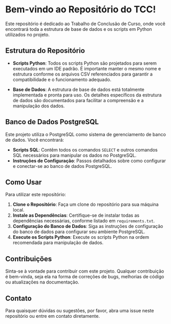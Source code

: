 # Bem-vindo ao Repositório do TCC!

Este repositório é dedicado ao Trabalho de Conclusão de Curso, onde você encontrará toda a estrutura de base de dados e os scripts em Python utilizados no projeto.

## Estrutura do Repositório

- **Scripts Python**: Todos os scripts Python são projetados para serem executados em um IDE padrão. É importante manter o mesmo nome e estrutura conforme os arquivos CSV referenciados para garantir a compatibilidade e o funcionamento adequado.

- **Base de Dados**: A estrutura de base de dados está totalmente implementada e pronta para uso. Os detalhes específicos da estrutura de dados são documentados para facilitar a compreensão e a manipulação dos dados.

## Banco de Dados PostgreSQL

Este projeto utiliza o PostgreSQL como sistema de gerenciamento de banco de dados. Você encontrará:

- **Scripts SQL**: Contêm todos os comandos `SELECT` e outros comandos SQL necessários para manipular os dados no PostgreSQL.
- **Instruções de Configuração**: Passos detalhados sobre como configurar e conectar-se ao banco de dados PostgreSQL.

## Como Usar

Para utilizar este repositório:

1. **Clone o Repositório**: Faça um clone do repositório para sua máquina local.
2. **Instale as Dependências**: Certifique-se de instalar todas as dependências necessárias, conforme listado em `requirements.txt`.
3. **Configuração do Banco de Dados**: Siga as instruções de configuração do banco de dados para configurar seu ambiente PostgreSQL.
4. **Execute os Scripts Python**: Execute os scripts Python na ordem recomendada para manipulação de dados.

## Contribuições

Sinta-se à vontade para contribuir com este projeto. Qualquer contribuição é bem-vinda, seja ela na forma de correções de bugs, melhorias de código ou atualizações na documentação.

## Contato

Para quaisquer dúvidas ou sugestões, por favor, abra uma issue neste repositório ou entre em contato diretamente.
